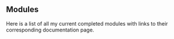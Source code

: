 ## Modules

Here is a list of all my current completed modules with links to their corresponding documentation page.